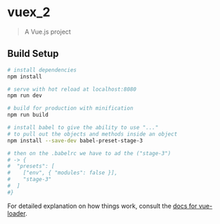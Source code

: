# vuex_2

> A Vue.js project

## Build Setup

``` bash
# install dependencies
npm install

# serve with hot reload at localhost:8080
npm run dev

# build for production with minification
npm run build

# install babel to give the ability to use "..."
# to pull out the objects and methods inside an object
npm install --save-dev babel-preset-stage-3

# then on the .babelrc we have to ad the ("stage-3")
# -> {
#  "presets": [
#    ["env", { "modules": false }],
#    "stage-3"
#  ]
#}
```

For detailed explanation on how things work, consult the [docs for vue-loader](http://vuejs.github.io/vue-loader).

